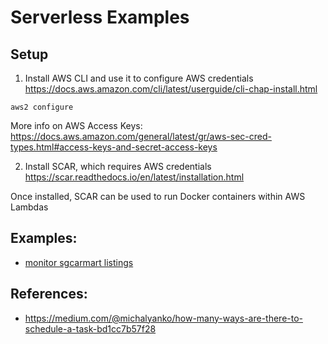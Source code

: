 # Serverless Examples

## Setup
1. Install AWS CLI and use it to configure AWS credentials
https://docs.aws.amazon.com/cli/latest/userguide/cli-chap-install.html
```
aws2 configure
```

More info on AWS Access Keys: https://docs.aws.amazon.com/general/latest/gr/aws-sec-cred-types.html#access-keys-and-secret-access-keys

2. Install SCAR, which requires AWS credentials
https://scar.readthedocs.io/en/latest/installation.html

Once installed, SCAR can be used to run Docker containers within AWS Lambdas

## Examples:
- [monitor sgcarmart listings](carmart)

## References:
- https://medium.com/@michalyanko/how-many-ways-are-there-to-schedule-a-task-bd1cc7b57f28
